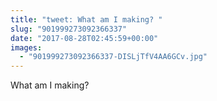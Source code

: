 ```yaml
---
title: "tweet: What am I making? "
slug: "901999273092366337"
date: "2017-08-28T02:45:59+00:00"
images:
  - "901999273092366337-DISLjTfV4AA6GCv.jpg"
---
```

What am I making? 